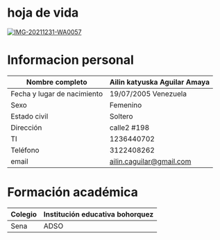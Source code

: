 
# hoja de vida 

<a href="https://ibb.co/X4NPLwv"><img src="https://i.ibb.co/X4NPLwv/IMG-20211231-WA0057.jpg" alt="IMG-20211231-WA0057" border="0"></a>
# Informacion personal 
|Nombre completo|Ailin katyuska Aguilar Amaya|
|---|---|
|Fecha y lugar de nacimiento| 19/07/2005  Venezuela|
|Sexo| Femenino|
|Estado civil| Soltero|
| Dirección | calle2 #198|
|TI|1236440702|
|Teléfono|3122408262|
|email| ailin.caguilar@gmail.com|
# Formación académica 
|Colegio| Institución educativa bohorquez|
|---|---|
|Sena| ADSO|